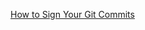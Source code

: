 [How to Sign Your Git Commits](https://medium.com/better-programming/how-to-sign-your-git-commits-1014edaf1e85)